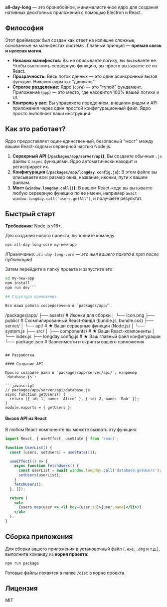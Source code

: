 **all-day-long** — это бронебойное, минималистичное ядро для создания нативных десктопных приложений с помощью Electron и React.

## Философия

Этот фреймворк был создан как ответ на излишне сложные, основанные на манифестах системы. Главный принцип — **прямая связь и нулевая магия**.

-   **Никаких манифестов:** Вы не описываете логику, вы вызываете ее. Чтобы выполнить серверную функцию, вы просто вызываете ее из React.
-   **Прозрачность:** Весь поток данных — это один асинхронный вызов функции. Никаких скрытых "движков".
-   **Строгое разделение:** Ядро (`core`) — это "тупой" фундамент. Приложение (`app`) — это место, где находится 100% вашей логики и UI.
-   **Контроль у вас:** Вы управляете поведением, внешним видом и API приложения через один простой конфигурационный файл. Ядро просто выполняет ваши инструкции.

## Как это работает?

Ядро предоставляет один-единственный, безопасный "мост" между вашим React-кодом и серверной частью Node.js.

1.  **Серверный API (`/packages/app/server/api`):** Вы создаете обычные `.js` файлы с `async` функциями. Ядро автоматически находит и регистрирует их.
2.  **Конфигурация (`/packages/app/longday.config.js`):** В этом файле вы описываете все: размер окна, название, иконки, пути к вашим файлам.
3.  **Мост (`window.longday.call()`):** В вашем React-коде вы вызываете любую серверную функцию по ее имени, например `await window.longday.call('users.getAll')`, и получаете результат.

## Быстрый старт

**Требования:** Node.js v16+.

Для создания нового проекта, выполните команду:

```bash
npx all-day-long-core my-new-app
```
*(Примечание: `all-day-long-core` — это имя вашего пакета в npm после публикации)*

Затем перейдите в папку проекта и запустите его:

```bash
cd my-new-app
npm install
npm run dev```

## Структура приложения

Вся ваша работа сосредоточена в `packages/app/`.

```
/packages/app/
├── assets/                 # Иконки для сборки
│   └── icon.png
├── public/                 # Скомпилированный React-бандл (bundle.js, bundle.css)
├── server/
│   └── api/                # ★ Ваши серверные функции (Node.js)
│       └── system.js
├── src/
│   ├── components/         # ★ Ваши React-компоненты
│   └── index.js
├── longday.config.js       # ★ Ваш главный файл конфигурации
└── package.json            # Зависимости и скрипты вашего приложения
```

## Разработка

#### Создание API

Просто создайте файл в `packages/app/server/api/`, например `database.js`:

```javascript
// packages/app/server/api/database.js
async function getUsers() {
  return [{ id: 1, name: 'Alice' }, { id: 2, name: 'Bob' }];
}
module.exports = { getUsers };
```

#### Вызов API из React

В любом React-компоненте вы можете вызвать эту функцию:

```jsx
import React, { useEffect, useState } from 'react';

function UserList() {
  const [users, setUsers] = useState([]);

  useEffect(() => {
    async function fetchUsers() {
      const userList = await window.longday.call('database.getUsers');
      setUsers(userList);
    }
    fetchUsers();
  }, []);

  return (
    <ul>
      {users.map(user => <li key={user.id}>{user.name}</li>)}
    </ul>
  );
}
```

## Сборка приложения

Для сборки вашего приложения в установочный файл (`.exe`, `.dmg` и т.д.), выполните команду из **корня проекта**:

```bash
npm run package
```

Готовые файлы появятся в папке `/dist` в корне проекта.

## Лицензия

MIT
